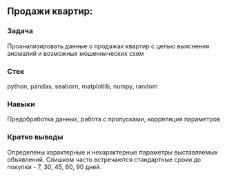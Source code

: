 ## Продажи квартир:
### Задача
Проанализировать данные о продажах квартир с целью выяснения аномалий и возможных мошеннических схем
### Стек
python, pandas, seaborn, matplotlib, numpy, random
### Навыки
Предобработка данных, работа с пропусками, корреляция параметров
### Кратко выводы
Определены характерные и нехарактерные параметры выставляемых объявлений. Слишком часто встречаются стандартные сроки до покупки - 7, 30, 45, 60, 90 дней.
